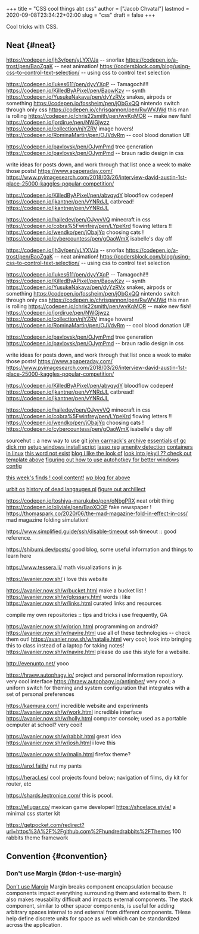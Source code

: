 +++
title = "CSS cool things abt css"
author = ["Jacob Chvatal"]
lastmod = 2020-09-08T23:34:22+02:00
slug = "css"
draft = false
+++

Cool tricks with CSS.


## Neat {#neat}

<https://codepen.io/jh3y/pen/yLYXVJa> -- snorlax
<https://codepen.io/a-trost/pen/BaoZgaK> -- neat animation!
<https://codersblock.com/blog/using-css-to-control-text-selection/> -- using css to control text selection

<https://codepen.io/lukes611/pen/dyyYXqP> -- Tamagochi!!!
<https://codepen.io/KilledByAPixel/pen/BaowKzv> -- synth
<https://codepen.io/YusukeNakaya/pen/dyYzRVx> snakes, airpods or something
<https://codepen.io/fossheim/pen/jObGxQQ> nintendo switch through only css
<https://codepen.io/chrisgannon/pen/RwWVJWd> this man is rolling
<https://codepen.io/chris22smith/pen/wvKqMOR> -- make new fish!
<https://codepen.io/jordirue/pen/NWGjwzz>
<https://codepen.io/collection/njYZRV> image hovers!
<https://codepen.io/RominaMartin/pen/OJVdvRm> -- cool blood donation UI!

<https://codepen.io/pavlovsk/pen/OJymPmd> tree generation
<https://codepen.io/pavlovsk/pen/OJymPmd> -- braun radio design in css

write ideas for posts down, and work through that list once a week to make those posts!
<https://www.apaperaday.com/>
<https://www.pyimagesearch.com/2018/03/26/interview-david-austin-1st-place-25000-kaggles-popular-competition/>

<https://codepen.io/KilledByAPixel/pen/abvqydY> bloodflow codepen!
<https://codepen.io/jkantner/pen/vYNRdJL> catbread!
<https://codepen.io/jkantner/pen/vYNRdJL>

<https://codepen.io/hailedev/pen/OJyvvVQ> minecraft in css
<https://codepen.io/cobra%5Fwinfrey/pen/LYpeKrd> flowing letters !!
<https://codepen.io/wendko/pen/jObajYq> choosing cats !
<https://codepen.io/cybercountess/pen/gOaoWmX> isabelle's day off

<https://codepen.io/jh3y/pen/yLYXVJa> -- snorlax
<https://codepen.io/a-trost/pen/BaoZgaK> -- neat animation!
<https://codersblock.com/blog/using-css-to-control-text-selection/> -- using css to control text selection

<https://codepen.io/lukes611/pen/dyyYXqP> -- Tamagochi!!!
<https://codepen.io/KilledByAPixel/pen/BaowKzv> -- synth
<https://codepen.io/YusukeNakaya/pen/dyYzRVx> snakes, airpods or something
<https://codepen.io/fossheim/pen/jObGxQQ> nintendo switch through only css
<https://codepen.io/chrisgannon/pen/RwWVJWd> this man is rolling
<https://codepen.io/chris22smith/pen/wvKqMOR> -- make new fish!
<https://codepen.io/jordirue/pen/NWGjwzz>
<https://codepen.io/collection/njYZRV> image hovers!
<https://codepen.io/RominaMartin/pen/OJVdvRm> -- cool blood donation UI!

<https://codepen.io/pavlovsk/pen/OJymPmd> tree generation
<https://codepen.io/pavlovsk/pen/OJymPmd> -- braun radio design in css

write ideas for posts down, and work through that list once a week to make those posts!
<https://www.apaperaday.com/>
<https://www.pyimagesearch.com/2018/03/26/interview-david-austin-1st-place-25000-kaggles-popular-competition/>

<https://codepen.io/KilledByAPixel/pen/abvqydY> bloodflow codepen!
<https://codepen.io/jkantner/pen/vYNRdJL> catbread!
<https://codepen.io/jkantner/pen/vYNRdJL>

<https://codepen.io/hailedev/pen/OJyvvVQ> minecraft in css
<https://codepen.io/cobra%5Fwinfrey/pen/LYpeKrd> flowing letters !!
<https://codepen.io/wendko/pen/jObajYq> choosing cats !
<https://codepen.io/cybercountess/pen/gOaoWmX> isabelle's day off

sourcehut :: a new way to use git
[john carmack's archive](https://github.com/ESWAT/john-carmack-plan-archive)
[essentials of gc](http://dmitrysoshnikov.com/courses/essentials-of-garbage-collectors/)
[dick rnn](https://dickrnn.github.io/)
[setup windows install script](https://github.com/kylesferrazza/windows/blob/master/install.ps1)
[lasso reg](https://leimao.github.io/blog/Group-Lasso/)
[amenity detection](https://www.youtube.com/watch?v=smlQbh6jQvg&app=desktop)
[containers in linux](https://news.ycombinator.com/item?id=23165157)
[this word not exist](https://www.thisworddoesnotexist.com/)
[blog i like the look of](http://agdr.org/blog/)
[look into jekyll ?? check out template above](http://agdr.org/blog/)
[figuring out how to use autohotkey for better windows config](https://www.hillelwayne.com/post/ahk/?utm%5Fsource=hillelwayne&utm%5Fmedium=email)

[this week's finds ! cool content!](http://math.ucr.edu/home/baez/twf.html)
[wp blog for above](https://johncarlosbaez.wordpress.com/)

[urbit os](https://urbit.org/understanding-urbit/urbit-os/)
[history of dead langauges pl](https://www.hillelwayne.com/post/influential-dead-languages/)
[figure out archillect](https://archillect.com/about)

<https://codepen.io/toshiya-marukubo/pen/oNbgPRX> neat orbit thing
<https://codepen.io/oliviale/pen/BaoXOOP> fake newspaper !
<https://thomaspark.co/2020/06/the-mad-magazine-fold-in-effect-in-css/> mad
magazine folding simulation!

<https://www.simplified.guide/ssh/disable-timeout> ssh timeout :: good
reference.

<https://shibumi.dev/posts/> good blog, some useful information and things to
learn here

<https://www.tessera.li/> math visualizations in js

<https://avanier.now.sh/> i love this website

<https://avanier.now.sh/w/bucket.html> make a bucket list !
<https://avanier.now.sh/w/glossary.html> words i like
<https://avanier.now.sh/w/links.html> curated links and resources

compile my own repositories :: tips and tricks i use frequently, GA

<https://avanier.now.sh/w/orion.html> programming on android?
<https://avanier.now.sh/w/navire.html>
use all of these technologies -- check them out!
<https://avanier.now.sh/w/natalie.html> very cool; look into bringing this to
class instead of a laptop for taking notes!
<https://avanier.now.sh/w/navire.html> please do use this style for a website.

<http://evenunto.net/> yooo

<https://hraew.autophagy.io/> project and personal information repostiory. very
cool interface
<https://hraew.autophagy.io/antimber/> very cool; a uniform switch for theming
and system configuration that integrates with a set of personal preferences

<https://kaemura.com/> incredible website and experiments
<https://avanier.now.sh/w/work.html> incredible interface
<https://avanier.now.sh/w/holly.html> computer console; used as a portable
ocmputer at school? very cool!

<https://avanier.now.sh/w/rabbit.html> great idea
<https://avanier.now.sh/w/josh.html> i love this

<https://avanier.now.sh/w/malin.html> firefox theme?

<https://anxl.faith/> nut my pants

<https://heracl.es/> cool projects found below; navigation of films, diy kit
for router, etc

<https://shards.lectronice.com/> this is pcool.

<https://ellugar.co/> mexican game developer!
<https://shoelace.style/> a minimal css starter kit

<https://getpocket.com/redirect?url=https%3A%2F%2Fgithub.com%2Fhundredrabbits%2FThemes> 100 rabbits theme framework


## Convention {#convention}


### Don't use Margin {#don-t-use-margin}

[Don't use Margin](https://www.amazon.com/dp/B0771V3SSP/?tag=wtpl-20)
Margin breaks component encapsulation because components impact everything surrounding them and external to them.
It also makes reusability difficult and impacts external components.
The stack component, similar to other spacer components,
is useful for adding arbitrary spaces internal to and external from different components. THese help define discrete units for space as well which can be standardized across the application.
